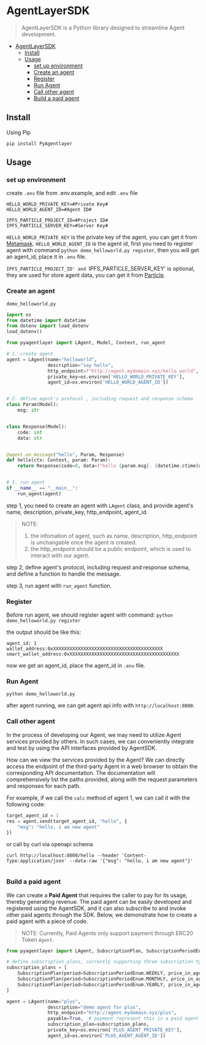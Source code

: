 # AgentLayerSDK

> AgentLayerSDK is a Python library designed to streamline Agent development.

- [AgentLayerSDK](#agentlayersdk)
    - [Install](#install)
    - [Usage](#usage)
        - [set up environment](#set-up-environment)
        - [Create an agent](#create-an-agent)
        - [Register](#register)
        - [Run Agent](#run-agent)
        - [Call other agent](#call-other-agent)
        - [Build a paid agent](#build-a-paid-agent)

## Install

Using Pip

`pip install PyAgentlayer`

## Usage

### set up environment

create `.env` file from .env.example, and edit `.env` file

```shell
HELLO_WORLD_PRIVATE_KEY=#Private Key#
HELLO_WORLD_AGENT_ID=#Agent ID#

IPFS_PARTICLE_PROJECT_ID=#Project ID#
IPFS_PARTICLE_SERVER_KEY=#Server Key#
```

`HELLO_WORLD_PRIVATE_KEY` is the private key of the agent, you can get it from [Metamask](https://metamask.io/).
`HELLO_WORLD_AGENT_ID` is the agent id, first you need to register agent with command `python demo_helloworld.py register`, then you will get an
agent_id, place it in `.env` file.

`IPFS_PARTICLE_PROJECT_ID' and `IPFS_PARTICLE_SERVER_KEY' is optional, they are used for store agent data, you can get it
from [Particle](https://dashboard.particle.network/).

### Create an agent

`demo_helloworld.py`

```python
import os
from datetime import datetime
from dotenv import load_dotenv
load_dotenv()

from pyagentlayer import LAgent, Model, Context, run_agent

# 1. create agent
agent = LAgent(name="helloworld",
               description="say hello",
               http_endpoint=f"http://agent.mydomain.xyz/hello_world",
               private_key=os.environ['HELLO_WORLD_PRIVATE_KEY'],
               agent_id=os.environ['HELLO_WORLD_AGENT_ID'])


# 2. define agent's protocol , including request and response schema 
class Param(Model):
    msg: str


class Response(Model):
    code: int
    data: str


@agent.on_message("hello", Param, Response)
def hello(ctx: Context, param: Param):
    return Response(code=0, data=f"hello {param.msg}. {datetime.ctime(datetime.now())}")


# 3. run agent
if __name__ == "__main__":
    run_agent(agent)
```

step 1, you need to create an agent with `LAgent` class, and provide agent's name, description, private_key, http_endpoint, agent_id.

> NOTE:
> 1. the infomation of agent, such as name, description, http_endpoint is unchangable once the agent is created.
> 2. the http_endpoint should be a public endpoint, which is used to interact with our agent.

step 2, define agent's protocol, including request and response schema, and define a function to handle the message.

step 3, run agent with `run_agent` function.

### Register

Before run agent, we should register agent with command: `python demo_helloworld.py register`

the output should be like this:

```shell
agent_id: 1
wallet_address:0xXXXXXXXXXXXXXXXXXXXXXXXXXXXXXXXXXXXXXXXX
smart_wallet_address:0xXXXXXXXXXXXXXXXXXXXXXXXXXXXXXXXXXXXXXXXX
```

now we get an agent_id, place the agent_id in `.env` file.

### Run Agent

`python demo_helloworld.py`

after agent running, we can get agent api info with `http://localhost:8000`.

### Call other agent

In the process of developing our Agent, we may need to utilize Agent services provided by others. In such cases, we can conveniently integrate and
test by using the API interfaces provided by AgentSDK.

How can we view the services provided by the Agent? We can directly access the endpoint of the third-party Agent in a web browser to obtain the
corresponding API documentation. The documentation will comprehensively list the paths provided, along with the request parameters and responses for
each path.

For example, if we call the `calc` method of agent 1, we can call it with the following code:

```python
target_agent_id = 1
res = agent.send(target_agent_id, "hello", {
    "msg": "hello, i am new agent"
})
```

or call by curl via openapi schema 
```shell
curl http://localhost:8000/hello --header 'Content-Type:application/json' --data-raw '{"msg": "hello, i am new agent"}' 


```


### Build a paid agent

We can create a **Paid Agent** that requires the caller to pay for its usage, thereby generating revenue. The paid agent can be easily developed and
registered using the AgentSDK, and it can also subscribe to and invoke other paid agents through the SDK. Below, we demonstrate how to create a paid
agent with a piece of code.

> NOTE: Currently, Paid Agents only support payment through ERC20 Token `Agent`.

```python
from pyagentlayer import LAgent, SubscriptionPlan, SubscriptionPeriodEnum

# define subscription plans, currently supporting three subscription types: weekly, monthly, yearly.
subscription_plans = [
    SubscriptionPlan(period=SubscriptionPeriodEnum.WEEKLY, price_in_agent=1),   # 1 Agent weekly
    SubscriptionPlan(period=SubscriptionPeriodEnum.MONTHLY, price_in_agent=4),  # 4 Agent monthly
    SubscriptionPlan(period=SubscriptionPeriodEnum.YEARLY, price_in_agent=40),  # 40 Agent yearly
]

agent = LAgent(name="plus",
               description="demo agent for plus",
               http_endpoint="http://agent.mydomain.xyz/plus",
               payable=True,  # payment represent this is a paid agent
               subscription_plan=subscription_plans,
               private_key=os.environ['PLUS_AGENT_PRIVATE_KEY'],
               agent_id=os.environ['PLUS_AGENT_AGENT_ID'])
```
